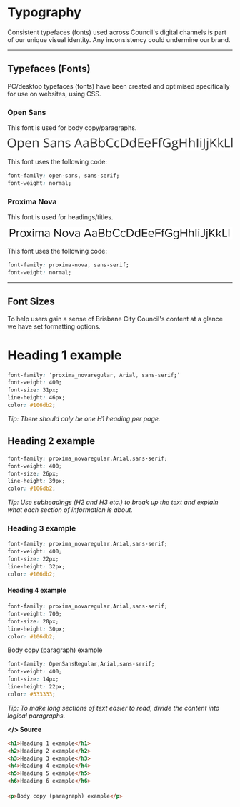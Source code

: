 # Typography

Consistent typefaces \(fonts\) used across Council's digital channels is part of our unique visual identity. Any inconsistency could undermine our brand.

---

## Typefaces \(Fonts\)

PC/desktop typefaces \(fonts\) have been created and optimised specifically for use on websites, using CSS.

### Open Sans

This font is used for body copy/paragraphs.

![](/assets/typography-open-sans.png)

This font uses the following code:

```css
font-family: open-sans, sans-serif;
font-weight: normal;
```

### Proxima Nova

This font is used for headings/titles.

![](/assets/typography-promixa-nova.png)

This font uses the following code:

```css
font-family: proxima-nova, sans-serif;
font-weight: normal;
```

---

## Font Sizes

To help users gain a sense of Brisbane City Council's content at a glance we have set formatting options.

# Heading 1 example

```css
font-family: ‘proxima_novaregular, Arial, sans-serif;’
font-weight: 400;
font-size: 31px;
line-height: 46px;
color: #106db2;
```

_Tip: There should only be one H1 heading per page._

## Heading 2 example

```css
font-family: proxima_novaregular,Arial,sans-serif;
font-weight: 400;
font-size: 26px;
line-height: 39px;
color: #106db2;
```

_Tip: Use subheadings \(H2 and H3 etc.\) to break up the text and explain what each section of information is about._

### Heading 3 example

```css
font-family: proxima_novaregular,Arial,sans-serif;
font-weight: 400;
font-size: 22px;
line-height: 32px;
color: #106db2;
```

#### Heading 4 example

```css
font-family: proxima_novaregular,Arial,sans-serif;
font-weight: 700;
font-size: 20px;
line-height: 30px;
color: #106db2;
```

Body copy \(paragraph\) example

```css
font-family: OpenSansRegular,Arial,sans-serif;
font-weight: 400; 
font-size: 14px;
line-height: 22px;
color: #333333;
```

_Tip: To make long sections of text easier to read, divide the content into logical paragraphs._

**&lt;/&gt; Source**

```html
<h1>Heading 1 example</h1>
<h2>Heading 2 example</h2>
<h3>Heading 3 example</h3>
<h4>Heading 4 example</h4>
<h5>Heading 5 example</h5>
<h6>Heading 6 example</h6>

<p>Body copy (paragraph) example</p>
```

  
  


